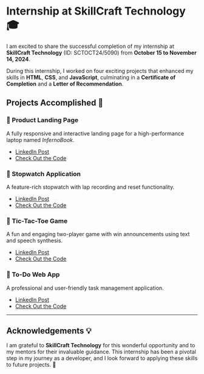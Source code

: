 # Internship at SkillCraft Technology 🎓  

I am excited to share the successful completion of my internship at **SkillCraft Technology** (ID: SCTOCT24/5090) from **October 15 to November 14, 2024**.  

During this internship, I worked on four exciting projects that enhanced my skills in **HTML**, **CSS**, and **JavaScript**, culminating in a **Certificate of Completion** and a **Letter of Recommendation**.  

## Projects Accomplished 📂  

### 🌟 Product Landing Page  
A fully responsive and interactive landing page for a high-performance laptop named *InfernoBook*.  
- [LinkedIn Post](https://www.linkedin.com/posts/abhishek-soni-662028331_webdevelopment-skillcrafttechnology-infernobook-activity-7257385675581186048-41EK?utm_source=share&utm_medium=member_desktop)  
- [Check Out the Code](./SCT_WD_1_Landing_Page)  

### 🌟 Stopwatch Application  
A feature-rich stopwatch with lap recording and reset functionality.  
- [LinkedIn Post](https://www.linkedin.com/posts/abhishek-soni-662028331_webdevelopment-skillcrafttechnology-stopwatchapp-activity-7258416248072351744-6zJS?utm_source=share&utm_medium=member_desktop)  
- [Check Out the Code](./SCT_WD_2_Stopwatch)  

### 🌟 Tic-Tac-Toe Game  
A fun and engaging two-player game with win announcements using text and speech synthesis.  
- [LinkedIn Post](https://www.linkedin.com/posts/abhishek-soni-662028331_webdevelopment-skillcrafttechnology-tictactoe-activity-7259164659184762880-PSbc?utm_source=share&utm_medium=member_desktop)  
- [Check Out the Code](./SCT_WD_3_Tic-Tac-Toe_Game)  

### 🌟 To-Do Web App  
A professional and user-friendly task management application.  
- [LinkedIn Post](https://www.linkedin.com/posts/abhishek-soni-662028331_webdevelopment-skillcrafttechnology-todoapp-activity-7261019550169595904-iCD9?utm_source=share&utm_medium=member_desktop)  
- [Check Out the Code](./SCT_WD_4_To-Do_Web_App)  

---

## Acknowledgements 💡  
I am grateful to **SkillCraft Technology** for this wonderful opportunity and to my mentors for their invaluable guidance. This internship has been a pivotal step in my journey as a developer, and I look forward to applying these skills to future projects. 🚀  
